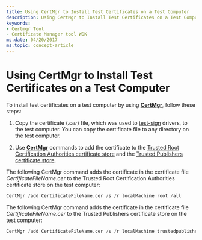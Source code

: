 ```yaml
---
title: Using CertMgr to Install Test Certificates on a Test Computer
description: Using CertMgr to Install Test Certificates on a Test Computer
keywords:
- Certmgr Tool
- Certificate Manager tool WDK
ms.date: 04/20/2017
ms.topic: concept-article
---
```


# Using CertMgr to Install Test Certificates on a Test Computer


To install test certificates on a test computer by using [**CertMgr**](../devtest/certmgr.md), follow these steps:

1.  Copy the certificate (*.cer*) file, which was used to [test-sign](test-signing-driver-packages.md) drivers, to the test computer. You can copy the certificate file to any directory on the test computer.

2.  Use [**CertMgr**](../devtest/certmgr.md) commands to add the certificate to the [Trusted Root Certification Authorities certificate store](trusted-root-certification-authorities-certificate-store.md) and the [Trusted Publishers certificate store](trusted-publishers-certificate-store.md).

The following CertMgr command adds the certificate in the certificate file *CertificateFileName.cer* to the Trusted Root Certification Authorities certificate store on the test computer:

```cpp
CertMgr /add CertificateFileName.cer /s /r localMachine root /all
```

The following CertMgr command adds the certificate in the certificate file *CertificateFileName.cer* to the Trusted Publishers certificate store on the test computer:

```cpp
CertMgr /add CertificateFileName.cer /s /r localMachine trustedpublisher
```

 

